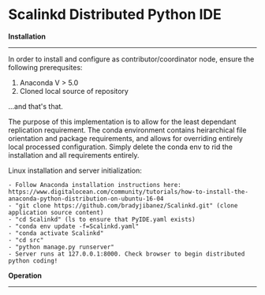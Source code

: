 Scalinkd Distributed Python IDE
===============================


**Installation**
************

In order to install and configure as contributor/coordinator node, ensure the following prerequsites:

1) Anaconda V > 5.0
2) Cloned local source of repository

...and that's that.

The purpose of this implementation is to allow for the least dependant replication requirement. The conda environment contains
heirarchical file orientation and package requirements, and allows for overriding entirely local processed configuration. Simply delete the conda env to rid the installation and all requirements entirely.

Linux installation and server initialization:

    - Follow Anaconda installation instructions here: https://www.digitalocean.com/community/tutorials/how-to-install-the-anaconda-python-distribution-on-ubuntu-16-04
    - "git clone https://github.com/bradyjibanez/Scalinkd.git" (clone application source content)
    - "cd Scalinkd" (ls to ensure that PyIDE.yaml exists)
    - "conda env update -f=Scalinkd.yaml"
    - "conda activate Scalinkd"
    - "cd src"
    - "python manage.py runserver"
    - Server runs at 127.0.0.1:8000. Check browser to begin distributed python coding!

**Operation**
*********

